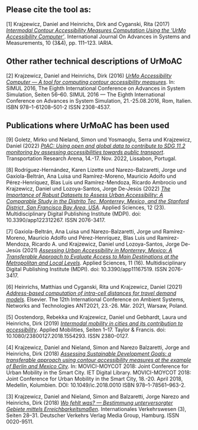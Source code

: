 ## Please cite the tool as:

<a name="1">[1]</a> Krajzewicz, Daniel and Heinrichs, Dirk and Cyganski, Rita (2017) [_Intermodal Contour Accessibility Measures Computation Using the &lsquo;UrMo Accessibility Computer&rsquo;_](https://elib.dlr.de/118235/). International Journal On Advances in Systems and Measurements, 10 (3&4), pp. 111&ndash;123. IARIA.

## Other rather technical descriptions of UrMoAC

<a name="2">[2]</a> Krajzewicz, Daniel and Heinrichs, Dirk (2016) [_UrMo Accessibility Computer &mdash; A tool for computing contour accessibility measures_](https://elib.dlr.de/106451/). In: SIMUL 2016, The Eighth International Conference on Advances in System Simulation, Seiten 56&ndash;60. SIMUL 2016 &mdash; The Eighth International Conference on Advances in System Simulation, 21.-25.08.2016, Rom, Italien. ISBN 978&ndash;1-61208&ndash;501-2 ISSN 2308-4537.

## Publications where UrMoAC has been used

<a name="9">[9]</a> Goletz, Mirko und Nieland, Simon und Yosmaoglu, Serra und Krajzewicz, Daniel (2022) [_PtAC: Using open and global data to contribute to SDG 11.2 monitoring by assessing accessibilities towards public transport_](https://elib.dlr.de/191734/). Transportation Research Arena, 14.-17. Nov. 2022, Lissabon, Portugal.

<a name="8">[8]</a> Rodríguez-Hernández, Karen Lizette und Narezo-Balzaretti, Jorge und Gaxiola-Beltrán, Ana Luisa und Ramírez-Moreno, Mauricio Adolfo und Pérez-Henríquez, Blas Luis und Ramírez-Mendoza, Ricardo Ambrocio und Krajzewicz, Daniel und Lozoya-Santos, Jorge De-Jesús (2022) [_The Importance of Robust Datasets to Assess Urban Accessibility: A Comparable Study in the Distrito Tec, Monterrey, Mexico, and the Stanford District, San Francisco Bay Area, USA_](https://elib.dlr.de/193157/). Applied Sciences, 12 (23). Multidisciplinary Digital Publishing Institute (MDPI). doi: 10.3390/app122312267. ISSN 2076-3417.

<a name="7">[7]</a> Gaxiola-Beltrán, Ana Luisa und Narezo-Balzaretti, Jorge und Ramírez-Moreno, Mauricio Adolfo und Pérez-Henríquez, Blas Luis und Ramirez-Mendoza, Ricardo A. und Krajzewicz, Daniel und Lozoya-Santos, Jorge De-Jesús (2021) [_Assessing Urban Accessibility in Monterrey, Mexico: A Transferable Approach to Evaluate Access to Main Destinations at the Metropolitan and Local Levels_](https://elib.dlr.de/143540/). Applied Sciences, 11 (16). Multidisciplinary Digital Publishing Institute (MDPI). doi: 10.3390/app11167519. ISSN 2076-3417.

<a name="6">[6]</a> Heinrichs, Matthias und Cyganski, Rita und Krajzewicz, Daniel (2021) [_Address-based computation of intra-cell distances for travel demand models_](https://elib.dlr.de/141649/). Elsevier. The 12th International Conference on Ambient Systems, Networks and Technologies ANT2021, 23.-26. Mär. 2021, Warsaw, Poland.

<a name="5">[5]</a> Oostendorp, Rebekka und Krajzewicz, Daniel und Gebhardt, Laura und Heinrichs, Dirk (2019) [_Intermodal mobility in cities and its contribution to accessibility_](https://elib.dlr.de/125836/). Applied Mobilities, Seiten 1&ndash;17. Taylor & Francis. doi: 10.1080/23800127.2018.1554293. ISSN 2380-0127.

<a name="4">[4]</a> Krajzewicz, Daniel and Nieland, Simon and Narezo Balzaretti, Jorge and Heinrichs, Dirk (2018) [_Assessing Sustainable Development Goals: a transferable approach using contour accessibility measures at the example of Berlin and Mexico City_](https://elib.dlr.de/126610/). In: MOVICI-MOYCOT 2018: Joint Conference for Urban Mobility in the Smart City. IET Digital Library. MOVICI-MOYCOT 2018: Joint Conference for Urban Mobility in the Smart City, 18.-20. April 2018, Medellin, Kolumbien. DOI: 10.1049/ic.2018.0010 ISBN 978&ndash;1-78561&ndash;963-2.

<a name="3">[3]</a> Krajzewicz, Daniel and Nieland, Simon and Balzaretti, Jorge Narezo and Heinrichs, Dirk (2018) [_Wo fehlt was? &mdash; Bestimmung unterversorgter Gebiete mittels Erreichbarkeitsmaßen_](https://elib.dlr.de/121811/). Internationales Verkehrswesen (3), Seiten 28&ndash;31. Deutscher Verkehrs Verlag Media Group, Hamburg. ISSN 0020-9511.




